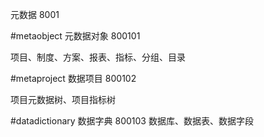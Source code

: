 元数据 8001

#metaobject 元数据对象 800101

项目、制度、方案、报表、指标、分组、目录

#metaproject 数据项目 800102

项目元数据树、项目指标树

#datadictionary 数据字典 800103
数据库、数据表、数据字段